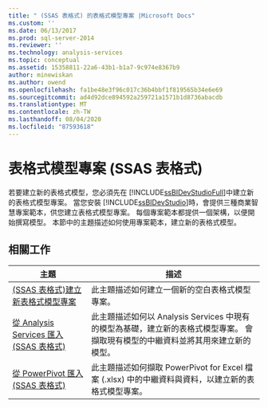 ```yaml
---
title: " (SSAS 表格式) 的表格式模型專案 |Microsoft Docs"
ms.custom: ''
ms.date: 06/13/2017
ms.prod: sql-server-2014
ms.reviewer: ''
ms.technology: analysis-services
ms.topic: conceptual
ms.assetid: 15358811-22a6-43b1-b1a7-9c974e8367b9
author: minewiskan
ms.author: owend
ms.openlocfilehash: fa1be48e3f96c017c36b4bbf1f819565b34e6e69
ms.sourcegitcommit: ad4d92dce894592a259721a1571b1d8736abacdb
ms.translationtype: MT
ms.contentlocale: zh-TW
ms.lasthandoff: 08/04/2020
ms.locfileid: "87593618"
---
```

# <a name="tabular-model-projects-ssas-tabular"></a>表格式模型專案 (SSAS 表格式)
  若要建立新的表格式模型，您必須先在 [!INCLUDE[ssBIDevStudioFull](../../includes/ssbidevstudiofull-md.md)]中建立新的表格式模型專案。 當您安裝 [!INCLUDE[ssBIDevStudio](../../includes/ssbidevstudio-md.md)]時，會提供三種商業智慧專案範本，供您建立表格式模型專案。 每個專案範本都提供一個架構，以便開始撰寫模型。 本節中的主題描述如何使用專案範本，建立新的表格式模型。  
  
## <a name="related-tasks"></a>相關工作  
  
|主題|描述|  
|-----------|-----------------|  
|[&#40;SSAS 表格式&#41;建立新表格式模型專案](create-a-new-tabular-model-project-analysis-services.md)|此主題描述如何建立一個新的空白表格式模型專案。|  
|[從 Analysis Services 匯入 &#40;SSAS 表格式&#41;](import-from-analysis-services-ssas-tabular.md)|此主題描述如何以 Analysis Services 中現有的模型為基礎，建立新的表格式模型專案。 會擷取現有模型的中繼資料並將其用來建立新的模型。|  
|[從 PowerPivot 匯入 &#40;SSAS 表格式&#41;](import-from-power-pivot-ssas-tabular.md)|此主題描述如何擷取 PowerPivot for Excel 檔案 (.xlsx) 中的中繼資料與資料，以建立新的表格式模型專案。|  
  
  
